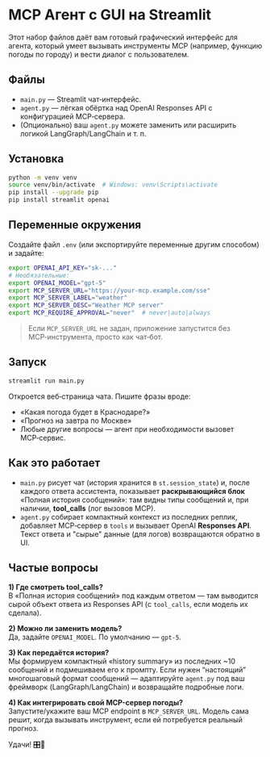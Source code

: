 # MCP Агент с GUI на Streamlit

Этот набор файлов даёт вам готовый графический интерфейс для агента, который умеет вызывать инструменты MCP (например, функцию погоды по городу) и вести диалог с пользователем.

## Файлы
- `main.py` — Streamlit чат‑интерфейс.
- `agent.py` — лёгкая обёртка над OpenAI Responses API с конфигурацией MCP‑сервера.
- (Опционально) ваш `agent.py` можете заменить или расширить логикой LangGraph/LangChain и т. п.

## Установка
```bash
python -m venv venv
source venv/bin/activate  # Windows: venv\Scripts\activate
pip install --upgrade pip
pip install streamlit openai
```

## Переменные окружения
Создайте файл `.env` (или экспортируйте переменные другим способом) и задайте:

```bash
export OPENAI_API_KEY="sk-..."
# Необязательные:
export OPENAI_MODEL="gpt-5"
export MCP_SERVER_URL="https://your-mcp.example.com/sse"
export MCP_SERVER_LABEL="weather"
export MCP_SERVER_DESC="Weather MCP server"
export MCP_REQUIRE_APPROVAL="never"  # never|auto|always
```

> Если `MCP_SERVER_URL` не задан, приложение запустится без MCP‑инструмента, просто как чат‑бот.

## Запуск
```bash
streamlit run main.py
```

Откроется веб‑страница чата. Пишите фразы вроде:
- «Какая погода будет в Краснодаре?»
- «Прогноз на завтра по Москве»
- Любые другие вопросы — агент при необходимости вызовет MCP‑сервис.

## Как это работает
- `main.py` рисует чат (история хранится в `st.session_state`) и, после каждого ответа ассистента,
  показывает **раскрывающийся блок** «Полная история сообщений»: там видны типы сообщений и,
  при наличии, **tool_calls** (лог вызовов MCP).
- `agent.py` собирает компактный контекст из последних реплик, добавляет MCP‑сервер в `tools`
  и вызывает OpenAI **Responses API**. Текст ответа и "сырые" данные (для логов) возвращаются обратно в UI.

## Частые вопросы
**1) Где смотреть tool_calls?**  
В «Полная история сообщений» под каждым ответом — там выводится сырой объект ответа из Responses API (с `tool_calls`, если модель их сделала).

**2) Можно ли заменить модель?**  
Да, задайте `OPENAI_MODEL`. По умолчанию — `gpt-5`.

**3) Как передаётся история?**  
Мы формируем компактный «history summary» из последних ~10 сообщений и подмешиваем его к промпту. Если нужен “настоящий” многошаговый формат сообщений — адаптируйте `agent.py` под ваш фреймворк (LangGraph/LangChain) и возвращайте подробные логи.

**4) Как интегрировать свой MCP-сервер погоды?**  
Запустите/укажите ваш MCP endpoint в `MCP_SERVER_URL`. Модель сама решит, когда вызывать инструмент, если ей потребуется реальный прогноз.

Удачи! 🎛️💬
